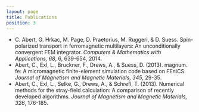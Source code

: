 ```yaml
---
layout: page
title: Publications
position: 3
---
```


* C. Abert, G. Hrkac, M. Page, D. Praetorius, M. Ruggeri, & D. Suess.  Spin-polarized transport in ferromagnetic multilayers: An unconditionally convergent FEM integrator. *Computers & Mathematics with Applications, 68*, 6, 639-654, 2014.
* Abert, C., Exl, L., Bruckner, F., Drews, A., & Suess, D. (2013). magnum. fe: A micromagnetic finite-element simulation code based on FEniCS. *Journal of Magnetism and Magnetic Materials, 345*, 29-35.
* Abert, C., Exl, L., Selke, G., Drews, A., & Schrefl, T. (2013). Numerical methods for the stray-field calculation: A comparison of recently developed algorithms. *Journal of Magnetism and Magnetic Materials, 326*, 176-185.
